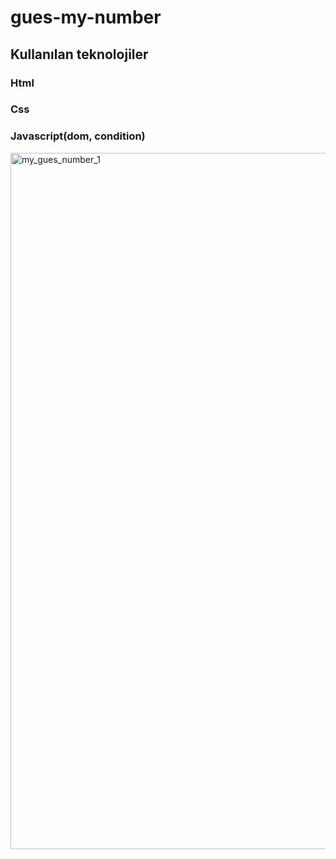 # gues-my-number
## Kullanılan teknolojiler
### Html
### Css
### Javascript(dom, condition)

<img width="1114" alt="my_gues_number_1" src="https://user-images.githubusercontent.com/95983264/220913090-99b81577-b804-4640-8dc0-ec6152b77cca.png">
